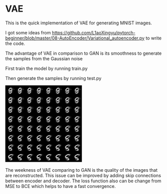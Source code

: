 # VAE
This is the quick implementation of VAE for generating MNIST images.

I got some ideas from https://github.com/L1aoXingyu/pytorch-beginner/blob/master/08-AutoEncoder/Variational_autoencoder.py to write the code.

The advantage of VAE in comparison to GAN is its smoothness to generate the samples from the Gaussian noise


First train the model by running train.py

Then generate the samples by running test.py 


![Screenshot](image.png)




The weekness of VAE comparing to GAN is the quality of the images that are reconstructed. This issue can be improved by adding skip connections between encoder and decoder.
The loss function also can be change from MSE to BCE which helps to have a fast convergence.
